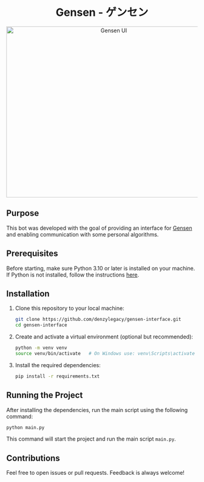 <h1 align="center">Gensen - ゲンセン</h1>

<p align="center">
  <img src="https://github.com/user-attachments/assets/812aacaa-9255-427a-934e-48d168e5fbd1"
       alt="Gensen UI" width="550" height="450">
</p>

## Purpose

This bot was developed with the goal of providing an interface for [Gensen](https://github.com/denzylegacy/gensen) and enabling communication with some personal algorithms.

## Prerequisites

Before starting, make sure Python 3.10 or later is installed on your machine. If Python is not installed, follow the instructions [here](https://www.python.org/downloads/).

## Installation

1. Clone this repository to your local machine:
   ```bash
   git clone https://github.com/denzylegacy/gensen-interface.git
   cd gensen-interface
   ```

2. Create and activate a virtual environment (optional but recommended):
   ```bash
   python -m venv venv
   source venv/bin/activate   # On Windows use: venv\Scripts\activate
   ```

3. Install the required dependencies:
   ```bash
   pip install -r requirements.txt
   ```

## Running the Project

After installing the dependencies, run the main script using the following command:

```bash
python main.py
```

This command will start the project and run the main script `main.py`.

## Contributions

Feel free to open issues or pull requests. Feedback is always welcome!
